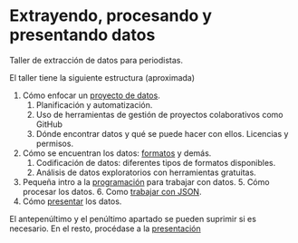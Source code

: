# Extrayendo, procesando y presentando datos

Taller de extracción de datos para periodistas.

El taller tiene la siguiente estructura (aproximada)

1. Cómo enfocar un [proyecto de datos](https://jj.github.io/extrayendo-datos/proyecto.html).
   1. Planificación y automatización.
   2. Uso de herramientas de gestión de proyectos colaborativos como GitHub
   2. Dónde encontrar datos y qué se puede hacer con ellos. Licencias y
   permisos.
1. Cómo se encuentran los datos: [formatos](https://jj.github.io/extrayendo-datos/formatos.html) y demás.
   1. Codificación de datos: diferentes tipos de formatos disponibles.
   2. Análisis de datos exploratorios con herramientas gratuitas.
3. Pequeña intro a la [programación](https://jj.github.io/1line-py/mini.html) para trabajar con datos.
   5. Cómo procesar los datos.
   6. Como [trabajar con JSON](https://jj.github.io/extrayendo-datos/procesando.html).
6. Cómo [presentar](https://jj.github.io/extrayendo-datos/) los datos.

El antepenúltimo  y el penúltimo apartado se pueden suprimir si es necesario. En el resto, procédase a la [presentación](https://jj.github.io/extrayendo-datos)
